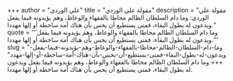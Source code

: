 +++
author = "علي الوردي"
title = "مقولة علي الوردي"
description = "مقولة علي الوردي: وما دام السلطان الظالم محاطا بالفقهاء والوعاظ، وهم يؤيدونه فيما يفعل ويدعون له بطول البقاء، فمتى يستطيع أن يحس بأن هناك أمة ساخطة أو إلها مهددا."
quote = '''وما دام السلطان الظالم محاطا بالفقهاء والوعاظ، وهم يؤيدونه فيما يفعل ويدعون له بطول البقاء، فمتى يستطيع أن يحس بأن هناك أمة ساخطة أو إلها مهددا.'''
slug = "وما-دام-السلطان-الظالم-محاطا-بالفقهاء-والوعاظ-وهم-يؤيدونه-فيما-يفعل-ويدعون-له-بطول-البقاء-فمتى-يستطيع-أن-يحس-بأن-هناك-أمة-ساخطة-أو-إلها-مهدد"
+++
وما دام السلطان الظالم محاطا بالفقهاء والوعاظ، وهم يؤيدونه فيما يفعل ويدعون له بطول البقاء، فمتى يستطيع أن يحس بأن هناك أمة ساخطة أو إلها مهددا.
